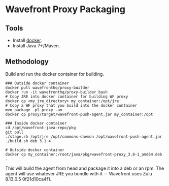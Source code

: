 Wavefront Proxy Packaging
=========================

Tools
-----
* Install [docker](https://www.docker.com/).
* Install Java 7+/Maven.

Methodology
-----------
Build and run the docker container for building.

    ### Outside docker container
    docker pull wavefronthq/proxy-builder
    docker run -it wavefronthq/proxy-builder bash
    # Copy JRE into docker container for building WF proxy
    docker cp <my_jre_directory> my_container:/opt/jre
    # Copy a WF proxy that you build into the docker container
    mvn package -pl proxy -am
    docker cp proxy/target/wavefront-push-agent.jar my_container:/opt

    ### Inside docker container
    cd /opt/wavefront-java-repo/pkg
    git pull
    ./stage.sh /opt/jre /opt/commons-daemon /opt/wavefront-push-agent.jar
    ./build.sh deb 3.1 4

    # Outside docker container
    docker cp my_container:/root/java/pkg/wavefront-proxy_3.8-1_amd64.deb .

This will build the agent from head and package it into a deb or an rpm. The agent will use whatever JRE
you bundle with it -- Wavefront uses Zulu 8.13.0.5 0f21d10ca4f1.
